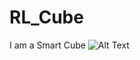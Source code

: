 # RL_Cube
I am a Smart Cube
![Alt Text](https://media.giphy.com/media/vFKqnCdLPNOKc/giphy.gif "Logo Title Text 1")
